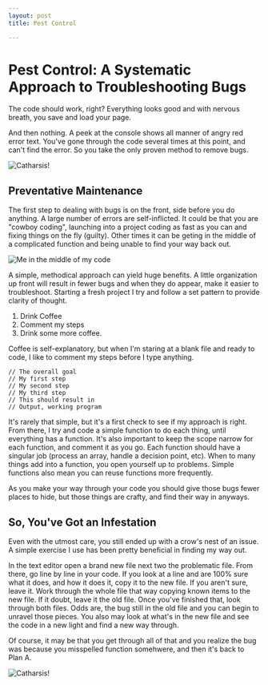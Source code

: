 ```yaml
---
layout: post
title: Pest Control

---
```


# Pest Control: A Systematic Approach to Troubleshooting Bugs

The code should work, right? Everything looks good and with nervous breath, you save and load your page.

And then nothing. A peek at the console shows all manner of angry red error text. You've gone through the code several times at this point, and can't find the error. So you take the only proven method to remove bugs.


![Catharsis!](https://media.giphy.com/media/RhEvCHIeZAZ6E/giphy.gif)


## Preventative Maintenance

The first step to dealing with bugs is on the front, side before you do anything. A large number of errors are self-inflicted. It could be that you are "cowboy coding", launching into a project coding as fast as you can and fixing things on the fly (guilty). Other times it can be geting in the middle of a complicated function and being unable to find your way back out.

![Me in the middle of my code]('https://s-media-cache-ak0.pinimg.com/736x/4c/db/f7/4cdbf7706906e7ab1d2776d73442cd8d.jpg')

A simple, methodical approach can yield huge benefits. A little organization up front will result in fewer bugs and when they do appear, make it easier to troubleshoot. Starting a fresh project I try and follow a set pattern to provide clarity of thought.

1. Drink Coffee
2. Comment my steps
3. Drink some more coffee.

Coffee is self-explanatory, but when I'm staring at a blank file and ready to code, I like to comment my steps before I type anything.

```
// The overall goal
// My first step
// My second step
// My third step
// This should result in
// Output, working program
```

It's rarely that simple, but it's a first check to see if my approach is right. From there, I try and code a simple function to do each thing, until everything has a function. It's also important to keep the scope narrow for each function, and comment it as you go. Each function should have a singular job (process an array, handle a decision point, etc). When to many things add into a function, you open yourself up to problems. Simple functions also mean you can reuse functions more frequently.

As you make your way through your code you should give those bugs fewer places to hide, but those things are crafty, and find their way in anyways.

## So, You've Got an Infestation

Even with the utmost care, you still ended up with a crow's nest of an issue. A simple exercise I use has been pretty beneficial in finding my way out.



In the text editor open a brand new file next two the problematic file. From there, go line by line in your code. If you look at a line and are 100% sure what it does, and how it does it, copy it to the new file. If you aren't sure, leave it. Work through the whole file that way copying known items to the new file. If it doubt, leave it the old file. Once you've finished that, look through both files. Odds are, the bug still in the old file and you can begin to unravel those pieces. You also may look at what's in the new file and see the code in a new light and find a new way through. 

Of course, it may be that you get through all of that and you realize the bug was because you misspelled function somehwere, and then it's back to Plan A.

![Catharsis!](https://media.giphy.com/media/RhEvCHIeZAZ6E/giphy.gif)
